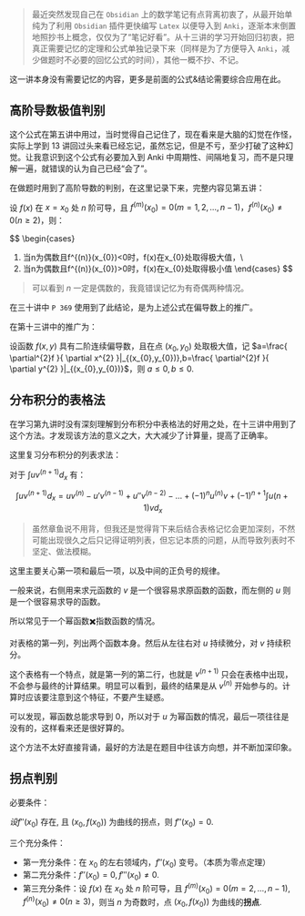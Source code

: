 > 最近突然发现自己在 `Obsidian` 上的数学笔记有点背离初衷了，从最开始单纯为了利用 `Obsidian` 插件更快编写 `Latex` 以便导入到 `Anki`，逐渐本末倒置地照抄书上概念，仅仅为了“笔记好看”。从十三讲的学习开始回归初衷，把真正需要记忆的定理和公式单独记录下来（同样是为了方便导入 `Anki`，减少做题时不必要的回忆公式的时间），其他一概不抄、不记。

这一讲本身没有需要记忆的内容，更多是前面的公式&结论需要综合应用在此。
## 高阶导数极值判别

这个公式在第五讲中用过，当时觉得自己记住了，现在看来是大脑的幻觉在作怪，实际上学到 13 讲回过头来看已经忘记，虽然忘记，但是不亏，至少打破了这种幻觉。让我意识到这个公式有必要加入到 Anki 中周期性、间隔地复习，而不是只理解一遍，就错误的认为自己已经“会了”。

在做题时用到了高阶导数的判别，在这里记录下来，完整内容见第五讲：

设 $f(x)$ 在 $x=x_{0}$ 处 $n$ 阶可导，且 $f^{(m)}(x_{0})=0(m=1,2,\dots,n-1)，f^{(n)}(x_{0})\neq {0}(n\geq 2)$，则：

$$
\begin{cases}
1. 当n为偶数且f^{(n)}(x_{0})<0时，f(x)在x_{0}处取得极大值，\\
2. 当n为偶数且f^{(n)}(x_{0})>0时，f(x)在x_{0}处取得极小值 
\end{cases}
$$

> 可以看到 $n$ 一定是偶数的，我竟错误记忆为有奇偶两种情况。

在三十讲中 `P 369` 使用到了此结论，是为上述公式在偏导数上的推广。

在第十三讲中的推广为：

设函数 $f(x,y)$ 具有二阶连续偏导数，且在点 $(x_{0},y_{0})$ 处取极大值，记 $a=\frac{ \partial^{2}f }{ \partial x^{2} }|_{(x_{0},y_{0})},b=\frac{ \partial^{2}f }{ \partial y^{2} }|_{(x_{0},y_{0})}$，则 $a\leq 0, b\leq 0$.

## 分布积分的表格法

在学习第九讲时没有深刻理解到分布积分中表格法的好用之处，在十三讲中用到了这个方法。才发现该方法的意义之大，大大减少了计算量，提高了正确率。

这里复习分布积分的列表求法：

对于 $\int uv^{(n+1)}d_{x}$ 有：

$$
\int uv^{(n+1)}d_{x} = uv^{(n)}-u'v^{(n-1)}+u''v^{(n-2)}-\dots+(-1)^n u^{(n)}v + (-1)^{n+1}\int u(n+1)vd_{x}
$$
> 虽然章鱼说不用背，但我还是觉得背下来后结合表格记忆会更加深刻，不然可能出现很久之后只记得证明列表，但忘记本质的问题，从而导致列表时不坚定、做法模糊。


这里主要关心第一项和最后一项，以及中间的正负号的规律。

一般来说，右侧用来求元函数的 $v$ 是一个很容易求原函数的函数，而左侧的 $u$ 则是一个很容易求导的函数。

所以常见于一个幂函数✖️指数函数的情况。

对表格的第一列，列出两个函数本身。然后从左往右对 $u$ 持续微分，对 $v$ 持续积分。

这个表格有一个特点，就是第一列的第二行，也就是 $v^{(n+1)}$ 只会在表格中出现，不会参与最终的计算结果。明显可以看到，最终的结果是从 $v^{(n)}$ 开始参与的。计算时应该要注意到这个特征，不要产生疑惑。

可以发现，幂函数总能求导到 $0$，所以对于 $u$ 为幂函数的情况，最后一项往往是没有的，这样看来还是很好算的。

这个方法不太好直接背诵，最好的方法是在题目中往该方向想，并不断加深印象。

## 拐点判别

必要条件：

$设f''(x_{0})$ 存在, 且 $(x_{0},f(x_{0}))$ 为曲线的拐点，则 $f''(x_{0})=0$.

三个充分条件：

- 第一充分条件：在 $x_{0}$ 的左右领域内，$f''(x_{0})$ 变号。（本质为零点定理）
- 第二充分条件：$f''(x_{0})=0,f'''(x_{0})\neq 0$.
- 第三充分条件：设 $f(x)$ 在 $x_{0}$ 处 $n$ 阶可导，且 $f^{(m)}(x_{0})=0(m=2,\dots,n-1),f^{(n)}(x_{0})\neq 0(n\geq 3)$，则当 $n$ 为奇数时，点 $(x_{0},f(x_{0}))$ 为曲线的**拐点**.


